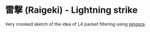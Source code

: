 # 雷撃 (Raigeki) - Lightning strike

Very crooked sketch of the idea of L4 packet filtering using [pingora](https://github.com/cloudflare/pingora)